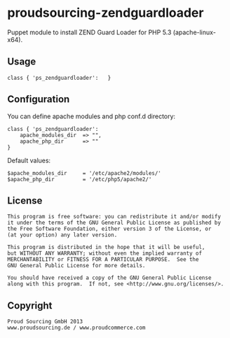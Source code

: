 # proudsourcing-zendguardloader

Puppet module to install ZEND Guard Loader for PHP 5.3 (apache-linux-x64).


## Usage

	class { 'ps_zendguardloader':	}


## Configuration

You can define apache modules and php conf.d directory:

	class { 'ps_zendguardloader':
		apache_modules_dir	=> "",
		apache_php_dir		=> ""
	}


Default values:

    $apache_modules_dir		= '/etc/apache2/modules/'
    $apache_php_dir			= '/etc/php5/apache2/'



## License

    This program is free software: you can redistribute it and/or modify
    it under the terms of the GNU General Public License as published by
    the Free Software Foundation, either version 3 of the License, or
    (at your option) any later version.

    This program is distributed in the hope that it will be useful,
    but WITHOUT ANY WARRANTY; without even the implied warranty of
    MERCHANTABILITY or FITNESS FOR A PARTICULAR PURPOSE.  See the
    GNU General Public License for more details.

    You should have received a copy of the GNU General Public License
    along with this program.  If not, see <http://www.gnu.org/licenses/>.
    

## Copyright

	Proud Sourcing GmbH 2013
	www.proudsourcing.de / www.proudcommerce.com